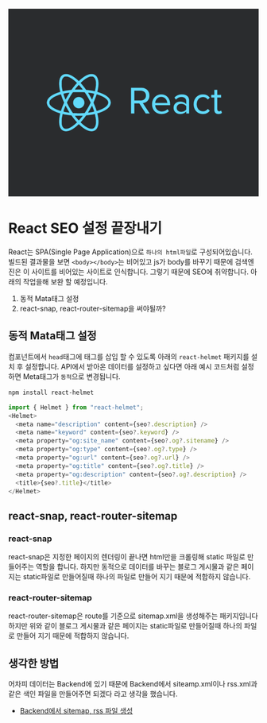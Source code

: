 ![](/study/assets/thumbnail_react.png)

# React SEO 설정 끝장내기
React는 SPA(Single Page Application)으로 `하나의 html파일`로 구성되어있습니다.
빌드된 결과물을 보면 `<body></body>`는 비어있고 js가 body를 바꾸기 때문에 검색엔진은 이 사이트를 비어있는 사이트로 인식합니다. 그렇기 때문에 SEO에 취약합니다. 아래의 작업을해 보완 할 예정입니다.

1. 동적 Mata태그 설정
2. react-snap, react-router-sitemap을 써야될까?

## 동적 Mata태그 설정
컴포넌트에서 `head`태그에 태그를 삽입 할 수 있도록 아래의 `react-helmet` 패키지를 설치 후 설정합니다.
API에서 받아온 데이터를 설정하고 싶다면 아래 예시 코드처럼 설정하면 Meta태그가 `동적`으로 변경됩니다.
```
npm install react-helmet
```

```js
import { Helmet } from "react-helmet";
<Helmet>
  <meta name="description" content={seo?.description} />
  <meta name="keyword" content={seo?.keyword} />
  <meta property="og:site_name" content={seo?.og?.sitename} />
  <meta property="og:type" content={seo?.og?.type} />
  <meta property="og:url" content={seo?.og?.url} />
  <meta property="og:title" content={seo?.og?.title} />
  <meta property="og:description" content={seo?.og?.description} />
  <title>{seo?.title}</title>
</Helmet>
```

## react-snap, react-router-sitemap
### react-snap
react-snap은 지정한 페이지의 렌더링이 끝나면 html만을 크롤링해 static 파일로 만들어주는 역할을 합니다. 하지만 동적으로 데이터를 바꾸는 블로그 게시물과 같은 페이지는 static파일로 만들어질때 하나의 파일로 만들어 지기 때문에 적합하지 않습니다.

### react-router-sitemap
react-router-sitemap은 route를 기준으로 sitemap.xml을 생성해주는 패키지입니다 하지만 위와 같이 블로그 게시물과 같은 페이지는 static파일로 만들어질때 하나의 파일로 만들어 지기 때문에 적합하지 않습니다.

## 생각한 방법
어차피 데이터는 Backend에 있기 때문에 Backend에서 siteamp.xml이나 rss.xml과 같은 색인 파일을 만들어주면 되겠다 라고 생각을 했습니다.
- [Backend에서 sitemap, rss 파일 생성](https://blog.donggeun.co.kr/view/63d63c81eb1c6b0f5f1152dd)